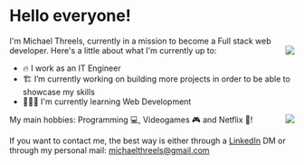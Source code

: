 # Hello everyone!

I'm Michael Threels, currently in a mission to become a Full stack web developer.
  <img align="right" src="https://github-readme-stats.vercel.app/api/?username=mikethreels&theme=radical&show_icons=true" />
Here's a little about what I'm currently up to:

- 🔥 I work as an IT Engineer
- 🏗 I’m currently working on building more projects in order to be able to showcase my skills
- 🧙🏻‍♂️ I'm currently learning Web Development <code><img height="14" src="https://tl.vhv.rs/dpng/s/456-4562295_library-of-javascript-icon-graphic-freeuse-png-files.png"></code>

My main hobbies: Programming 💻, Videogames 🎮 and Netflix 🍿!
<img align="right" src="https://github-readme-stats.vercel.app/api/top-langs/?username=mikethreels&layout=compact&theme=tokyonight" />

If you want to contact me, the best way is either through a [LinkedIn](https://www.linkedin.com/in/michaelthreels/) DM or through my personal mail: michaelthreels@gmail.com
